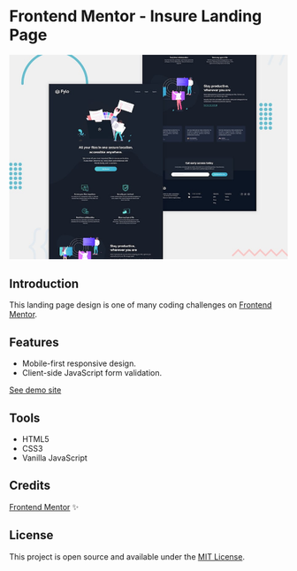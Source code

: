 # Frontend Mentor - Insure Landing Page

![Design preview of the Fylo dark theme landing page coding challenge](./assets/desktop-preview.jpg)

## Introduction

This landing page design is one of many coding challenges on [Frontend Mentor](https://www.frontendmentor.io/).<br /> 

## Features 

* Mobile-first responsive design.
* Client-side JavaScript form validation.

[See demo site](https://krebedev.github.io/fylo-dark-theme-landing-page/)

## Tools

* HTML5
* CSS3
* Vanilla JavaScript

## Credits
[Frontend Mentor](https://www.frontendmentor.io/) :sparkles:

## License
This project is open source and available under the [MIT License](LICENSE.md).